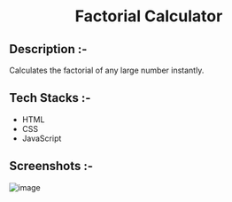 # <p align="center">Factorial Calculator</p>

## Description :-

Calculates the factorial of any large number instantly.

## Tech Stacks :-

- HTML
- CSS
- JavaScript

## Screenshots :-

![image](https://github.com/Rakesh9100/CalcDiverse/assets/73993775/c1fe7e1e-a396-46f6-a5db-fb211cbf1a0b)
